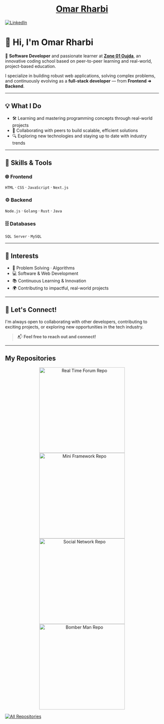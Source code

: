 <h1 style="text-align: center;">
  <a href="#" target="_blank">
    Omar Rharbi
  </a>
</h1>
 
[![LinkedIn](https://img.shields.io/badge/LinkedIn-Omar-informational?style=flat-square&logo=linkedin&logoColor=white)](https://www.linkedin.com/in/omar-rharbi-899679168/) 
<br>
# 👋 Hi, I'm Omar Rharbi

🚀 **Software Developer** and passionate learner at [**Zone 01 Oujda**](https://zone01oujda.ma), an innovative coding school based on peer-to-peer learning and real-world, project-based education.

I specialize in building robust web applications, solving complex problems, and continuously evolving as a **full-stack developer** — from **Frontend ➜ Backend**.

---

## 💡 What I Do

- 🛠 Learning and mastering programming concepts through real-world projects  
- 🤝 Collaborating with peers to build scalable, efficient solutions  
- 🔍 Exploring new technologies and staying up to date with industry trends  

---

## 🧠 Skills & Tools

### 🌐 Frontend
`HTML` · `CSS` · `JavaScript` · `Next.js`

### ⚙️ Backend
`Node.js` · `Golang` · `Rust` · `Java`

### 🗄️ Databases
`SQL Server` · `MySQL`

---

## 🎯 Interests

- 🧩 Problem Solving · Algorithms  
- 💻 Software & Web Development  
- 📚 Continuous Learning & Innovation  
- 🌍 Contributing to impactful, real-world projects  

---

## 🤝 Let's Connect!

I'm always open to collaborating with other developers, contributing to exciting projects, or exploring new opportunities in the tech industry.

> 📬 **Feel free to reach out and connect!**


---

## My Repositories

<p align="center">
  <!-- Add your repositories here -->
  <a href="https://github.com/omrharbi/real-time-forum">
    <img width="280" src="https://github-readme-stats.vercel.app/api/pin/?username=omrharbi&repo=real-time-forum&theme=react&bg_color=1F222E&title_color=F85D7F&hide_border=true&icon_color=F8D866&show_icons=false" align="center" alt="Real Time Forum Repo"/>
  </a>

  <!-- Repository 2: mini-framework -->
  <a href="https://github.com/omrharbi/mini-framework">
    <img width="280" src="https://github-readme-stats.vercel.app/api/pin/?username=omrharbi&repo=mini-framework&theme=react&bg_color=1F222E&title_color=F85D7F&hide_border=true&icon_color=F8D866&show_icons=false" align="center" alt="Mini Framework Repo"/>
  </a>

  <!-- Repository 3: social-network -->
  <a href="https://github.com/omrharbi/social-network">
    <img width="280" src="https://github-readme-stats.vercel.app/api/pin/?username=omrharbi&repo=social-network&theme=react&bg_color=1F222E&title_color=F85D7F&hide_border=true&icon_color=F8D866&show_icons=false" align="center" alt="Social Network Repo"/>
  </a>

  <a href="https://github.com/omrharbi/bomberman">
    <img width="280" src="https://github-readme-stats.vercel.app/api/pin/?username=omrharbi&repo=bomberman&theme=react&bg_color=1F222E&title_color=F85D7F&hide_border=true&icon_color=F8D866&show_icons=false" align="center" alt="Bomber Man Repo"/>
  </a>
  
</p>

<a href="https://github.com/omrharbi?tab=repositories"><img alt="All Repositories" title="All Repositories" src="https://custom-icon-badges.demolab.com/badge/-Click%20Here%20For%20All%20My%20Repos-1F222E?style=for-the-badge&logoColor=white&logo=repo"/></a>

